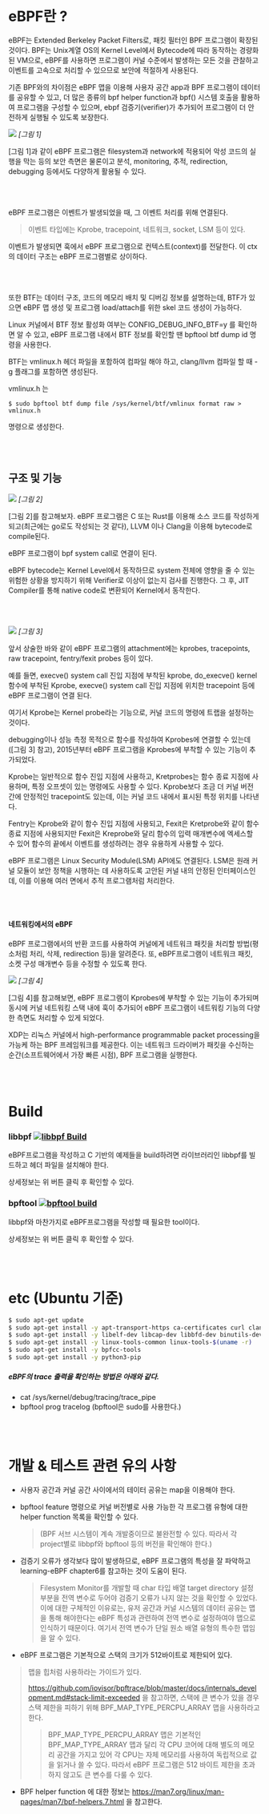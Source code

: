 # eBPF란 ?

eBPF는 Extended Berkeley Packet Filters로, 패킷 필터인 BPF 프로그램이 확장된 것이다. BPF는 Unix계열 OS의 Kernel Level에서 Bytecode에 따라 동작하는 경량화된 VM으로, eBPF를 사용하면 프로그램이 커널 수준에서 발생하는 모든 것을 관찰하고 이벤트를 고속으로 처리할 수 있으므로 보안에 적절하게 사용된다.


기존 BPF와의 차이점은 eBPF 맵을 이용해 사용자 공간 app과 BPF 프로그램이 데이터를 공유할 수 있고, 더 많은 종류의 bpf helper function과 bpf() 시스템 호출을 활용하여 프로그램을 구성할 수 있으며, ebpf 검증기(verifier)가 추가되어 프로그램이 더 안전하게 실행될 수 있도록 보장한다.


<img src="./.picture/그림1.png" />  *[그림 1]*

[그림 1]과 같이 eBPF 프로그램은 filesystem과 network에 적용되어 악성 코드의 실행을 막는 등의 보안 측면은 물론이고 분석, monitoring, 추적, redirection, debugging 등에서도 다양하게 활용될 수 있다.

<br></br>

eBPF 프로그램은 이벤트가 발생되었을 때, 그 이벤트 처리를 위해 연결된다.
> 이벤트 타입에는 Kprobe, tracepoint, 네트워크, socket, LSM 등이 있다.

이벤트가 발생되면 훅에서 eBPF 프로그램으로 컨텍스트(context)를 전달한다. 이 ctx의 데이터 구조는 eBPF 프로그램별로 상이하다.

<br></br>

또한 BTF는 데이터 구조, 코드의 메모리 배치 및 디버깅 정보를 설명하는데, BTF가 있으면 eBPF 맵 생성 및 프로그램 load/attach를 위한 skel 코드 생성이 가능하다.

Linux 커널에서 BTF 정보 활성화 여부는 CONFIG_DEBUG_INFO_BTF=y 를 확인하면 알 수 있고, eBPF 프로그램 내에서 BTF 정보를 확인할 땐 bpftool btf dump id <id> 명령을 사용한다.

BTF는 vmlinux.h 헤더 파일을 포함하여 컴파일 해야 하고, clang/llvm 컴파일 할 때 -g 플래그를 포함하면 생성된다.

vmlinux.h 는
```
$ sudo bpftool btf dump file /sys/kernel/btf/vmlinux format raw > vmlinux.h
```
명령으로 생성한다.

<br></br>

## 구조 및 기능

<img src="./.picture/그림2.png" /> *[그림 2]*

[그림 2]를 참고해보자. eBPF 프로그램은 C 또는 Rust를 이용해 소스 코드를 작성하게 되고(최근에는 go로도 작성되는 것 같다), LLVM 이나 Clang을 이용해 bytecode로 compile된다.

eBPF 프로그램이 bpf system call로 연결이 된다.

eBPF bytecode는 Kernel Level에서 동작하므로 system 전체에 영향을 줄 수 있는 위험한 상황을 방지하기 위해 Verifier로 이상이 없는지 검사를 진행한다. 그 후, JIT Compiler를 통해 native code로 변환되어 Kernel에서 동작한다.

<br></br>

<img src="./.picture/그림3.png" /> *[그림 3]*

앞서 상술한 바와 같이 eBPF 프로그램의 attachment에는 kprobes, tracepoints, raw tracepoint, fentry/fexit probes 등이 있다.

예를 들면, execve() system call 진입 지점에 부착된 kprobe, do_execve() kernel 함수에 부착된 Kprobe, execve() system call 진입 지점에 위치한 tracepoint 등에 eBPF 프로그램이 연결 된다.

여기서 Kprobe는 Kernel probe라는 기능으로, 커널 코드의 명령에 트랩을 설정하는 것이다.

debugging이나 성능 측정 목적으로 함수를 작성하여 Kprobes에 연결할 수 있는데([그림 3] 참고), 2015년부터 eBPF 프로그램을 Kprobes에 부착할 수 있는 기능이 추가되었다.

Kprobe는 일반적으로 함수 진입 지점에 사용하고, Kretprobes는 함수 종료 지점에 사용하며, 특정 오프셋이 있는 명령에도 사용할 수 있다. Kprobe보다 조금 더 커널 버전 간에 안정적인 tracepoint도 있는데, 이는 커널 코드 내에서 표시된 특정 위치를 나타낸다.

Fentry는 Kprobe와 같이 함수 진입 지점에 사용되고, Fexit은 Kretprobe와 같이 함수 종료 지점에 사용되지만 Fexit은 Kreprobe와 달리 함수의 입력 매개변수에 엑세스할 수 있어 함수의 끝에서 이벤트를 생성하려는 경우 유용하게 사용할 수 있다.

eBPF 프로그램은 Linux Security Module(LSM) API에도 연결된다. LSM은 원래 커널 모듈이 보안 정책을 시행하는 데 사용하도록 고안된 커널 내의 안정된 인터페이스인데, 이를 이용해 여러 면에서 추적 프로그램처럼 처리한다.

<br></br>

#### 네트워킹에서의 eBPF
eBPF 프로그램에서의 반환 코드를 사용하여 커널에게 네트워크 패킷을 처리할 방법(평소처럼 처리, 삭제, redirection 등)을 알려준다. 또, eBPF프로그램이 네트워크 패킷, 소켓 구성 매개변수 등을 수정할 수 있도록 한다.


<img src="./.picture/그림4.png" /> *[그림 4]*

[그림 4]를 참고해보면, eBPF 프로그램이 Kprobes에 부착할 수 있는 기능이 추가되며 동시에 커널 네트워킹 스택 내에 훅이 추가되어 eBPF 프로그램이 네트워킹 기능의 다양한 측면도 처리할 수 있게 되었다.

XDP는 리눅스 커널에서 high-performance programmable packet processing을 가능케 하는 BPF 프레임워크를 제공한다. 이는 네트워크 드라이버가 패킷을 수신하는 순간(소프트웨어에서 가장 빠른 시점), BPF 프로그램을 실행한다.

<br></br>

# Build

### libbpf [![libbpf Build](https://github.com/libbpf/libbpf/actions/workflows/build.yml/badge.svg)](https://github.com/libbpf/libbpf)

eBPF프로그램을 작성하고 C 기반의 예제들을 build하려면 라이브러리인 libbpf를 빌드하고 헤더 파일을 설치해야 한다.

상세정보는 위 버튼 클릭 후 확인할 수 있다.


### bpftool [![bpftool build](https://github.com/libbpf/bpftool/actions/workflows/build.yaml/badge.svg)](https://https://github.com/libbpf/bpftool)

libbpf와 마찬가지로 eBPF프로그램을 작성할 때 필요한 tool이다.

상세정보는 위 버튼 클릭 후 확인할 수 있다.

<br></br>

# etc (Ubuntu 기준)
```bash
$ sudo apt-get update
$ sudo apt-get install -y apt-transport-https ca-certificates curl clang llvm jq
$ sudo apt-get install -y libelf-dev libcap-dev libbfd-dev binutils-dev build-essential make 
$ sudo apt-get install -y linux-tools-common linux-tools-$(uname -r) 
$ sudo apt-get install -y bpfcc-tools
$ sudo apt-get install -y python3-pip
```



##### eBPF의 trace 출력을 확인하는 방법은 아래와 같다.
- cat /sys/kernel/debug/tracing/trace_pipe
- bpftool prog tracelog (bpftool은 sudo를 사용한다.)

<br></br>

# 개발 & 테스트 관련 유의 사항

- 사용자 공간과 커널 공간 사이에서의 테이터 공유는 map을 이용해야 한다.

- bpftool feature 명령으로 커널 버전별로 사용 가능한 각 프로그램 유형에 대한 helper function 목록을 확인할 수 있다.
    > (BPF 서브 시스템이 계속 개발중이므로 불완전할 수 있다. 따라서 각 project별로 libbpf와 bpftool 등의 버전을 확인해야 한다.)


- 검증기 오류가 생각보다 많이 발생하므로, eBPF 프로그램의 특성을 잘 파악하고 learning-eBPF chapter6를 참고하는 것이 도움이 된다.
    > Filesystem Monitor를 개발할 때 char 타입 배열 target directory 설정 부분을 전역 변수로 두어야 검증기 오류가 나지 않는 것을 확인할 수 있었다. 이에 대한 구체적인 이유로는, 유저 공간과 커널 시스템의 데이터 공유는 맵을 통해 해야한다는 eBPF 특성과 관련하여 전역 변수로 설정하여야 맵으로 인식하기 때문이다. 여기서 전역 변수가 단일 원소 배열 유형의 특수한 맵임을 알 수 있다.

- eBPF 프로그램은 기본적으로 스택의 크기가 512바이트로 제한되어 있다.
> 맵을 힙처럼 사용하라는 가이드가 있다.
>
> https://github.com/iovisor/bpftrace/blob/master/docs/internals_development.md#stack-limit-exceeded 을 참고하면, 스택에 큰 변수가 있을 경우 스택 제한을 피하기 위해 BPF_MAP_TYPE_PERCPU_ARRAY 맵을 사용하라고 한다.
>
>> BPF_MAP_TYPE_PERCPU_ARRAY 맵은 기본적인 BPF_MAP_TYPE_ARRAY 맵과 달리 각 CPU 코어에 대해 별도의 메모리 공간을 가지고 있어 각 CPU는 자체 메모리를 사용하여 독립적으로 값을 읽거나 쓸 수 있다. 따라서 eBPF 프로그램은 512 바이트 제한을 초과하지 않고도 큰 변수를 다룰 수 있다.

- BPF helper function 에 대한 정보는 https://man7.org/linux/man-pages/man7/bpf-helpers.7.html 을 참고한다.
